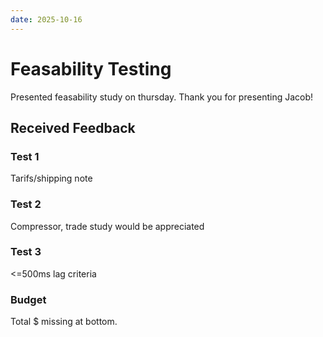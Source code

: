 ```yaml
---
date: 2025-10-16
---
```


# Feasability Testing

Presented feasability study on thursday. Thank you for presenting Jacob!

## Received Feedback

### Test 1

Tarifs/shipping note

### Test 2

Compressor, trade study would be appreciated

### Test 3

<=500ms lag criteria

### Budget

Total $ missing at bottom.
